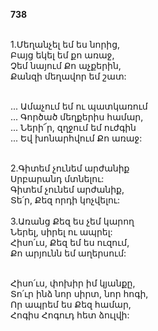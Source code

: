 **738**

\
1.Մեղանչել եմ ես նորից,\
Բայց եկել եմ քո առաջ,\
Չեմ նայում Քո աչքերին,\
Քանզի մեղավոր եմ շատ:

\
 ... Ամաչում եմ ու պատկառում\
 ... Գործած մեղքերիս համար,\
 ... Ների՜ր, զղջում եմ ուժգին\
 ... Եվ խոնարհվում Քո առաջ:

\
2.Գիտեմ չունեմ արժանիք\
Սրբարանդ մտնելու:\
Գիտեմ չունեմ արժանիք,\
Տե՛ր, Քեզ որդի կոչվելու:\
\
3.Առանց Քեզ ես չեմ կարող\
Ներել, սիրել ու ապրել:\
Հիսո՛ւս, Քեզ եմ ես ուզում,\
Քո արյունն եմ աղերսում:

\
 Հիսո՛ւս, փոխիր իմ կյանքը,\
 Տո՛ւր ինձ նոր սիրտ, նոր հոգի,\
 Որ ապրեմ ես Քեզ համար,\
 Հոգիս Հոգուդ հետ ձուլվի:
